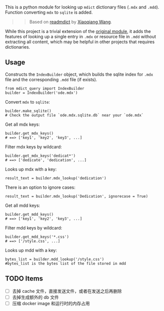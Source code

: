 This is a python module for looking up `mdict` dictionary files (`.mdx` and `.mdd`). Function converting `mdx` to `sqlite` is added.

>>Based on [readmdict](https://bitbucket.org/xwang/mdict-analysis) by [Xiaoqiang Wang](http://bitbucket.org/xwang/).

While this project is a trivial extension of the [original module](https://bitbucket.org/xwang/mdict-analysis), it adds the features of looking up a single entry in `.mdx` or resource file in `.mdd` without extracting all content, which may be helpful in other projects that requires dictionaries.

## Usage

Constructs the `IndexBuilder` object, which builds the sqlite index for `.mdx` file and the corresponding `.mdd` file (if exists).

    from mdict_query import IndexBuilder
    builder = IndexBuilder('ode.mdx')

Convert `mdx` to `sqlite`:  
```
builder.make_sqlite()
# Check the output file `ode.mdx.sqlite.db` near your `ode.mdx`
```


Get all mdx keys:

    builder.get_mdx_keys()
    # ==> ['key1', 'key2', 'key3', ...]

Filter mdx keys by wildcard:

    builder.get_mdx_keys('dedicat*')
    # ==> ['dedicate', 'dedication', ...]

Looks up mdx with a key:

    result_text = builder.mdx_lookup('dedication')

There is an option to ignore cases:

    result_text = builder.mdx_lookup('Dedication', ignorecase = True)
    
Get all mdd keys:

    builder.get_mdd_keys()
    # ==> ['key1', 'key2', 'key3', ...]

Filter mdd keys by wildcard:

    builder.get_mdd_keys('*.css')
    # ==> ['/style.css', ...]
    
Looks up mdd with a key:

    bytes_list = builder.mdd_lookup('/style.css')
    #bytes_list is the bytes list of the file stored in mdd


## TODO Items

- [ ] 去掉 cache 文件，直接发送文件，或者在发送之后再删除
- [ ] 去掉生成额外的 db 文件
- [ ] 压缩 docker image 和运行时的内存占用
